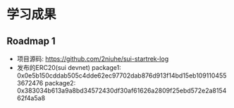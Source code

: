 # 学习成果

## Roadmap 1

- 项目源码: https://github.com/2niuhe/sui-startrek-log
- 发布的ERC20(sui devnet)
package1: 0x0e5b150cddab505c4dde62ec97702dab876d913f14bd15eb1091104553672476
package2: 0x383034b613a9a8bd34572430df30af61626a2809f25ebd572e2a815462f4a5a8
